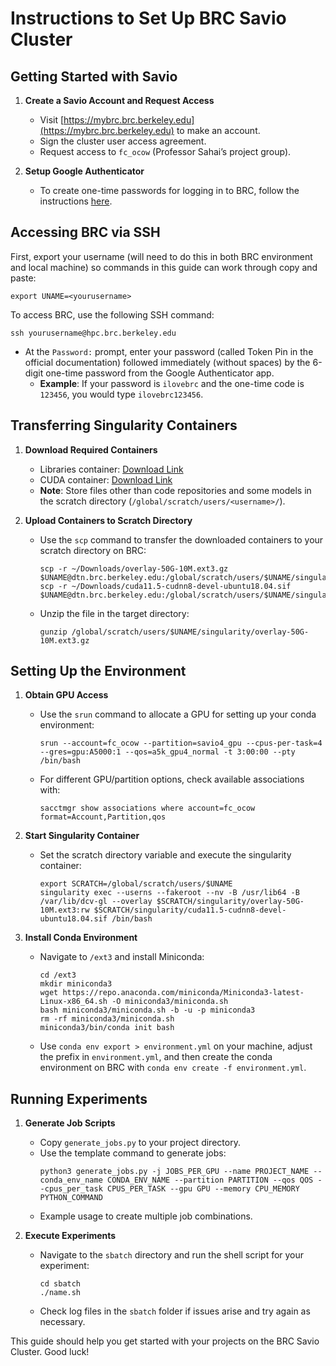 # Instructions to Set Up BRC Savio Cluster

## Getting Started with Savio

1. **Create a Savio Account and Request Access**
   - Visit [https://mybrc.brc.berkeley.edu](https://mybrc.brc.berkeley.edu) to make an account.
   - Sign the cluster user access agreement.
   - Request access to `fc_ocow` (Professor Sahai’s project group).

2. **Setup Google Authenticator**
   - To create one-time passwords for logging in to BRC, follow the instructions [here](https://docs-research-it.berkeley.edu/services/high-performance-computing/user-guide/setting-otp/).

## Accessing BRC via SSH
First, export your username (will need to do this in both BRC environment and local machine) so commands in this guide can work through copy and paste: 
```
export UNAME=<yourusername>
```

To access BRC, use the following SSH command:
```
ssh yourusername@hpc.brc.berkeley.edu
```

- At the `Password:` prompt, enter your password (called Token Pin in the official documentation) followed immediately (without spaces) by the 6-digit one-time password from the Google Authenticator app.
  - **Example**: If your password is `ilovebrc` and the one-time code is `123456`, you would type `ilovebrc123456`.

## Transferring Singularity Containers

1. **Download Required Containers**
   - Libraries container: [Download Link](https://drive.google.com/file/d/1syZVEb0l5d75q7NDaQRyS7FJQCqSxlDq/view?usp=sharing)
   - CUDA container: [Download Link](https://drive.google.com/file/d/1gF3-sQoQewP6Dhv1jVxbYvqRbrLT2idS/view?usp=sharing)
   - **Note**: Store files other than code repositories and some models in the scratch directory (`/global/scratch/users/<username>/`).

2. **Upload Containers to Scratch Directory**
   - Use the `scp` command to transfer the downloaded containers to your scratch directory on BRC:
     ```
     scp -r ~/Downloads/overlay-50G-10M.ext3.gz $UNAME@dtn.brc.berkeley.edu:/global/scratch/users/$UNAME/singularity/
     scp -r ~/Downloads/cuda11.5-cudnn8-devel-ubuntu18.04.sif $UNAME@dtn.brc.berkeley.edu:/global/scratch/users/$UNAME/singularity/
     ```
   - Unzip the file in the target directory:
     ```
     gunzip /global/scratch/users/$UNAME/singularity/overlay-50G-10M.ext3.gz
     ```

## Setting Up the Environment

1. **Obtain GPU Access**
   - Use the `srun` command to allocate a GPU for setting up your conda environment:
     ```
     srun --account=fc_ocow --partition=savio4_gpu --cpus-per-task=4 --gres=gpu:A5000:1 --qos=a5k_gpu4_normal -t 3:00:00 --pty /bin/bash
     ```
   - For different GPU/partition options, check available associations with:
     ```
     sacctmgr show associations where account=fc_ocow format=Account,Partition,qos
     ```

2. **Start Singularity Container**
   - Set the scratch directory variable and execute the singularity container:
     ```
     export SCRATCH=/global/scratch/users/$UNAME
     singularity exec --userns --fakeroot --nv -B /usr/lib64 -B /var/lib/dcv-gl --overlay $SCRATCH/singularity/overlay-50G-10M.ext3:rw $SCRATCH/singularity/cuda11.5-cudnn8-devel-ubuntu18.04.sif /bin/bash
     ```

3. **Install Conda Environment**
   - Navigate to `/ext3` and install Miniconda:
     ```
     cd /ext3
     mkdir miniconda3
     wget https://repo.anaconda.com/miniconda/Miniconda3-latest-Linux-x86_64.sh -O miniconda3/miniconda.sh
     bash miniconda3/miniconda.sh -b -u -p miniconda3
     rm -rf miniconda3/miniconda.sh
     miniconda3/bin/conda init bash
     ```
   - Use `conda env export > environment.yml` on your machine, adjust the prefix in `environment.yml`, and then create the conda environment on BRC with `conda env create -f environment.yml`.

## Running Experiments

1. **Generate Job Scripts**
   - Copy `generate_jobs.py` to your project directory.
   - Use the template command to generate jobs:
     ```
     python3 generate_jobs.py -j JOBS_PER_GPU --name PROJECT_NAME --conda_env_name CONDA_ENV_NAME --partition PARTITION --qos QOS --cpus_per_task CPUS_PER_TASK --gpu GPU --memory CPU_MEMORY PYTHON_COMMAND
     ```
   - Example usage to create multiple job combinations.

2. **Execute Experiments**
   - Navigate to the `sbatch` directory and run the shell script for your experiment:
     ```
     cd sbatch
     ./name.sh
     ```
   - Check log files in the `sbatch` folder if issues arise and try again as necessary.

This guide should help you get started with your projects on the BRC Savio Cluster. Good luck!


